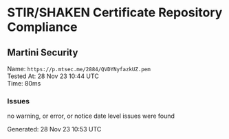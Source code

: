 # STIR/SHAKEN Certificate Repository Compliance

## Martini Security

Name: `https://p.mtsec.me/2884/QVDYNyfazkUZ.pem`\
Tested At: 28 Nov 23 10:44 UTC\
Time: 80ms

### Issues

no warning, or error, or notice date level issues were found

Generated: 28 Nov 23 10:53 UTC